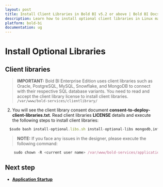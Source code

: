 ```yaml
---
layout: post
title: Install Client Libraries in Bold BI v5.2 or above | Bold BI Docs
description: Learn how to install optional client libraries in Linux machine to connect with respective SQL database for the variants of Embedded Bold BI v5.2 or above.
platform: bold-bi
documentation: ug
---
```


# Install Optional Libraries

## Client libraries

> **IMPORTANT:** Bold BI Enterprise Edition uses client libraries such as Oracle, PostgreSQL, MySQL, Snowflake, and MongoDB to connect with their respective SQL database variants. You need to read and accept the client library license to install client libraries. 
 `/var/www/bold-services/clientlibrary/`

2. You will see the client library consent document <b>consent-to-deploy-client-libraries.txt</b>. Read client libraries <b>LICENSE</b> details and execute the following steps to install client libraries:

  ~~~js
    $sudo bash install-optional.libs.sh install-optional-libs mongodb,influxdb,snowflake,mysql,oracle,google,clickhouse
  ~~~

 > **NOTE:** If you face any issues in the designer, please execute the following command: </br>
~~~js
    sudo chown -R <current user name> /var/www/bold-services/application/bi/dataservice
  ~~~

## Next step

* [**Application Startup**](/embedded-bi/application-startup/)